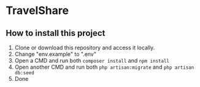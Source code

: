 # TravelShare

## How to install this project

1) Clone or download this repository and access it locally.
2) Change "env.example" to ".env"
3) Open a CMD and run both `composer install` and `npm install`
5) Open another CMD and run both `php artisan:migrate` and `php artisan db:seed`
4) Done


